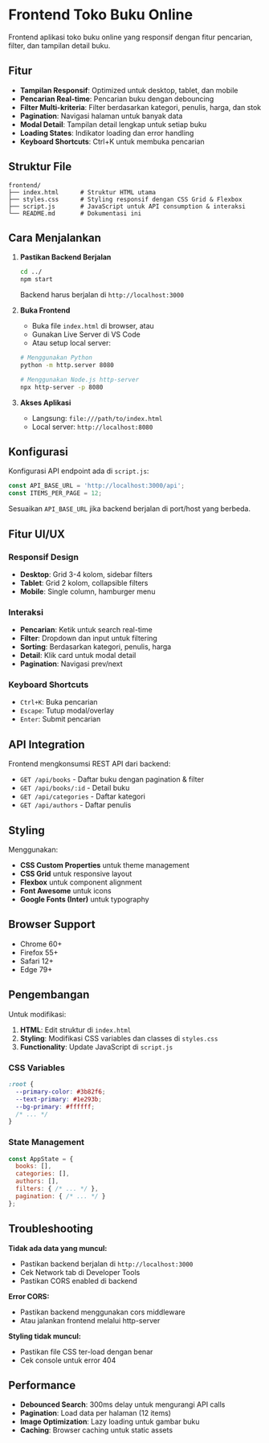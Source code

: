 # Frontend Toko Buku Online

Frontend aplikasi toko buku online yang responsif dengan fitur pencarian, filter, dan tampilan detail buku.

## Fitur

- **Tampilan Responsif**: Optimized untuk desktop, tablet, dan mobile
- **Pencarian Real-time**: Pencarian buku dengan debouncing
- **Filter Multi-kriteria**: Filter berdasarkan kategori, penulis, harga, dan stok
- **Pagination**: Navigasi halaman untuk banyak data
- **Modal Detail**: Tampilan detail lengkap untuk setiap buku
- **Loading States**: Indikator loading dan error handling
- **Keyboard Shortcuts**: Ctrl+K untuk membuka pencarian

## Struktur File

```
frontend/
├── index.html      # Struktur HTML utama
├── styles.css      # Styling responsif dengan CSS Grid & Flexbox
├── script.js       # JavaScript untuk API consumption & interaksi
└── README.md       # Dokumentasi ini
```

## Cara Menjalankan

1. **Pastikan Backend Berjalan**
   ```bash
   cd ../
   npm start
   ```
   Backend harus berjalan di `http://localhost:3000`

2. **Buka Frontend**
   - Buka file `index.html` di browser, atau
   - Gunakan Live Server di VS Code
   - Atau setup local server:
   ```bash
   # Menggunakan Python
   python -m http.server 8080
   
   # Menggunakan Node.js http-server
   npx http-server -p 8080
   ```

3. **Akses Aplikasi**
   - Langsung: `file:///path/to/index.html`
   - Local server: `http://localhost:8080`

## Konfigurasi

Konfigurasi API endpoint ada di `script.js`:

```javascript
const API_BASE_URL = 'http://localhost:3000/api';
const ITEMS_PER_PAGE = 12;
```

Sesuaikan `API_BASE_URL` jika backend berjalan di port/host yang berbeda.

## Fitur UI/UX

### Responsif Design
- **Desktop**: Grid 3-4 kolom, sidebar filters
- **Tablet**: Grid 2 kolom, collapsible filters  
- **Mobile**: Single column, hamburger menu

### Interaksi
- **Pencarian**: Ketik untuk search real-time
- **Filter**: Dropdown dan input untuk filtering
- **Sorting**: Berdasarkan kategori, penulis, harga
- **Detail**: Klik card untuk modal detail
- **Pagination**: Navigasi prev/next

### Keyboard Shortcuts
- `Ctrl+K`: Buka pencarian
- `Escape`: Tutup modal/overlay
- `Enter`: Submit pencarian

## API Integration

Frontend mengkonsumsi REST API dari backend:

- `GET /api/books` - Daftar buku dengan pagination & filter
- `GET /api/books/:id` - Detail buku
- `GET /api/categories` - Daftar kategori
- `GET /api/authors` - Daftar penulis

## Styling

Menggunakan:
- **CSS Custom Properties** untuk theme management
- **CSS Grid** untuk responsive layout
- **Flexbox** untuk component alignment
- **Font Awesome** untuk icons
- **Google Fonts (Inter)** untuk typography

## Browser Support

- Chrome 60+
- Firefox 55+
- Safari 12+
- Edge 79+

## Pengembangan

Untuk modifikasi:

1. **HTML**: Edit struktur di `index.html`
2. **Styling**: Modifikasi CSS variables dan classes di `styles.css`
3. **Functionality**: Update JavaScript di `script.js`

### CSS Variables
```css
:root {
  --primary-color: #3b82f6;
  --text-primary: #1e293b;
  --bg-primary: #ffffff;
  /* ... */
}
```

### State Management
```javascript
const AppState = {
  books: [],
  categories: [],
  authors: [],
  filters: { /* ... */ },
  pagination: { /* ... */ }
};
```

## Troubleshooting

**Tidak ada data yang muncul:**
- Pastikan backend berjalan di `http://localhost:3000`
- Cek Network tab di Developer Tools
- Pastikan CORS enabled di backend

**Error CORS:**
- Pastikan backend menggunakan cors middleware
- Atau jalankan frontend melalui http-server

**Styling tidak muncul:**
- Pastikan file CSS ter-load dengan benar
- Cek console untuk error 404

## Performance

- **Debounced Search**: 300ms delay untuk mengurangi API calls
- **Pagination**: Load data per halaman (12 items)
- **Image Optimization**: Lazy loading untuk gambar buku
- **Caching**: Browser caching untuk static assets
